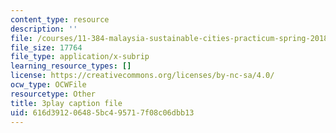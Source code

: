 ```yaml
---
content_type: resource
description: ''
file: /courses/11-384-malaysia-sustainable-cities-practicum-spring-2018/616d391206485bc495717f08c06dbb13_9ICCzJGPaPA.vtt
file_size: 17764
file_type: application/x-subrip
learning_resource_types: []
license: https://creativecommons.org/licenses/by-nc-sa/4.0/
ocw_type: OCWFile
resourcetype: Other
title: 3play caption file
uid: 616d3912-0648-5bc4-9571-7f08c06dbb13
---
```

